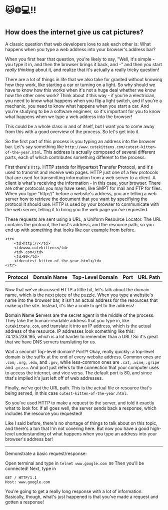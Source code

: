 # 🐱🌐💻‼️
## How does the internet give us cat pictures? 

A classic question that web developers love to ask each other is: What happens when you type a web address into your browser's address bar?

When you first hear that question, you're likely to say, "Well, it's simple - you type it in, and then the browser brings it back, and -" and then you start *really thinking* about it, and realize that it's actually a really tricky question!

There are a lot of things in life that we also take for granted without knowing how they work, like starting a car or turning on a light. So why should we have to know how this works when it's not a huge deal whether we know how the other ones work? Think about it this way - if you're a electrician, you need to know what happens when you flip a light switch, and if you're a mechanic, you need to know what happens when you start a car. And you're studying to be a software engineer, so it's important for you to know what happens when we type a web address into the browser! 

This could be a whole class in and of itself, but I want you to come away from this with a good overview of the process. So let's get into it. 

So the first part of this process is you typing an address into the browser bar. Let's say something like `http://www.cutekittens.com/cutest-kitten-of-the-year.html`. This address is actually composed of several different parts, each of which contributes something different to the process. 

First there's `http`. HTTP stands for **H**yper**t**ext **T**ransfer **P**rotocol, and it's used to transmit and receive web pages. HTTP just one of a few protocols that are used for transmitting information from a web server to a client. A client is what's receiving the information - in this case, your browser. There are other protocols you may have seen, like SMPT for mail and FTP for files. When you type "http://" before a website's address, you are telling a web server how to retrieve the document that you want by specifiying the protocol it should use. HTTP is used by your browser to communicate with the web server, telling it to bring you the web page you've requested. 
 
These requests are sent using a URL, a Uniform Resource Locator. The URL contains the protocol, the host's address, and the resource path, so you end up with something that looks like our example from before. 

<table>
	<tr>
		<th>Protocol</th>
		<th>Domain Name</th>
		<th>Top-Level Domain</th>
		<th>Port</th>
		<th>URL Path</th>
	</tr>
	
	<tr>
		<td>http://</td>
		<td>www.cutekittens</td>
		<td>.com</td>
		<td>80</td>
		<td>cutest-kitten-of-the-year.html</td>
	</tr>
</table>

Now that we've discussed HTTP a little bit, let's talk about the domain name, which is the next piece of the puzzle. When you type a website's name into the browser bar, it isn't an actual address for the resources that make up the site. Instead, it's like a code to get to the address! 

**D**omain **N**ame **S**ervers are the secret agent in the middle of the process. They take the human-readable address that you type in, like `cutekittens.com`, and translate it into an IP address, which is the actual address of the resource. IP addresses look something like this: 74.125.236.195, which is a lot harder to remember than a URL! So it's great that we have DNS servers translating for us.   

Wait a second! Top-level domain? Port?! Okay, really quickly: a top-level domain is the suffix at the end of every website address. Common ones are `.com`, `.org`, `.edu`, and `.gov`, while less-common ones are `.cat`, `.wine`, `.gripe` and `.pizza`. And port just refers to the connection that your computer uses to access the internet, and vice versa. The default port is 80, and since that's implied it's just left off of web addresses. 

Finally, we've got the URL path. This is the actual file or resource that's being served, in this case `cutest-kitten-of-the-year.html`. 

So you've used HTTP to make a request to the server, and told it exactly what to look for. If all goes well, the server sends back a response, which includes the resource you requested! 

Like I said before, there's no shortage of things to talk about on this topic, and there's a ton that I'm not covering here. But now you have a good high-level understanding of what happens when you type an address into your browser's address bar! 

--------- 

Demonstrate a basic request/response:

Open terminal and type in `telnet www.google.com 80`
Then you'll be connected! Next, type in 

```
GET / HTTP/1.1
Host: www.google.com
```
You're going to get a really long response with a lot of information. Basically, though, what's just happened is that you've made a request and gotten a response! 